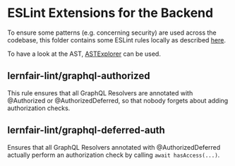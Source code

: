 # ESLint Extensions for the Backend

To ensure some patterns (e.g. concerning security) are used across the codebase, 
 this folder contains some ESLint rules locally as described [here](https://stevenpetryk.com/blog/custom-eslint-rules/). 

To have a look at the AST, [ASTExplorer](https://astexplorer.net) can be used.
 ## lernfair-lint/graphql-authorized

 This rule ensures that all GraphQL Resolvers are annotated with @Authorized or @AuthorizedDeferred, 
  so that nobody forgets about adding authorization checks. 

## lernfair-lint/graphql-deferred-auth

Ensures that all GraphQL Resolvers annotated with @AuthorizedDeferred actually perform an authorization check by calling 
 `await hasAccess(...)`.